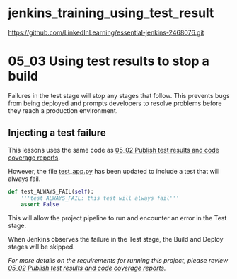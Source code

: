 # jenkins_training_using_test_result
https://github.com/LinkedInLearning/essential-jenkins-2468076.git

# 05_03 Using test results to stop a build
Failures in the test stage will stop any stages that follow.  This prevents bugs from being deployed and prompts developers to resolve problems before they reach a production environment.

## Injecting a test failure
This lessons uses the same code as [05_02 Publish test results and code coverage reports](../05_02-publish-reports/README.md).

However, the file [test_app.py](./test_app.py) has been updated to include a test that will always fail.
```Python
def test_ALWAYS_FAIL(self):
    '''test_ALWAYS_FAIL: this test will always fail'''
    assert False
```

This will allow the project pipeline to run and encounter an error in the Test stage.

When Jenkins observes the failure in the Test stage, the Build and Deploy stages will be skipped.

*For more details on the requirements for running this project, please review [05_02 Publish test results and code coverage reports](../05_02-publish-reports/README.md).*
